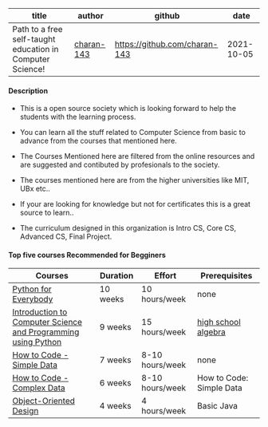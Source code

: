 
| title | author | github | date |
| ----- | ------ | ------ | ---- |
| Path to a free self-taught education in Computer Science! | [charan-143](https://github.com/charan-143) | https://github.com/charan-143 | 2021-10-05 |


#### Description
- This is a open source society which is looking forward to help the students with the learning process. 

- You can learn all the stuff related to Computer Science from basic to advance from the courses that mentioned here. 

- The Courses Mentioned here are filtered from the online resources and are suggested and contibuted by profesionals to the society.

- The courses mentioned here are from the higher universities like MIT, UBx etc..

- If your are looking for knowledge but not for certificates this is a great source to learn.. 

- The curriculum designed in this organization is Intro CS, Core CS, Advanced CS, Final Project.


#### Top five courses Recommended for Begginers

| Courses | Duration | Effort | Prerequisites |
| --- | ----------- | ------- | ------------- |
| [Python for Everybody](https://www.py4e.com/lessons) |  10 weeks	| 10 hours/week	| none |
| [Introduction to Computer Science and Programming using Python](https://www.edx.org/course/introduction-computer-science-mitx-6-00-1x-10) | 9 weeks | 15 hours/week | [high school algebra](https://www.khanacademy.org/math/algebra-home) |
| [How to Code - Simple Data](https://www.edx.org/course/how-to-code-simple-data) |	7 weeks | 8-10 hours/week	| none |
| [How to Code - Complex Data](https://www.edx.org/course/how-to-code-complex-data) |	6 weeks | 8-10 hours/week	| How to Code: Simple Data |
| [Object-Oriented Design](https://www.coursera.org/learn/object-oriented-design) | 4 weeks | 4 hours/week | Basic Java |
